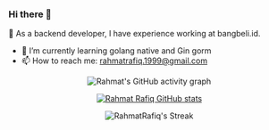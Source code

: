 ### Hi there 👋

<!--
**RahmatRafiq/RahmatRafiq** is a ✨ _special_ ✨ repository because its `README.md` (this file) appears on your GitHub profile.

Here are some ideas to get you started:

- 🔭 I’m currently working on bangbeli.id
- 🌱 I’m currently learning golang native
- 👯 I’m looking to collaborate on ...
- 🤔 I’m looking for help with ...
- 💬 Ask me about ...
- 📫 How to reach me: ...
- 😄 Pronouns: ...
- ⚡ Fun fact: ...
-->
🔭 As a backend developer, I have experience working at bangbeli.id.
- 🌱 I’m currently learning golang native and Gin gorm
- 📫 How to reach me: rahmatrafiq.1999@gmail.com


 <div align="center">
  
![Rahmat's GitHub activity graph](http://github-profile-summary-cards.vercel.app/api/cards/most-commit-language?username=Rahmatrafiq&theme=tokyonight&show_icons=true)
  
 [![Rahmat Rafiq GitHub stats](https://github-readme-stats.vercel.app/api?username=RahmatRafiq&theme=tokyonight&show_icons=true)](https://github.com/RahmatRafiq)
 
 ![RahmatRafiq's Streak](https://github-readme-streak-stats.herokuapp.com/?user=RahmatRafiq&theme=tokyonight&show_icons=true)
 
 </div>

